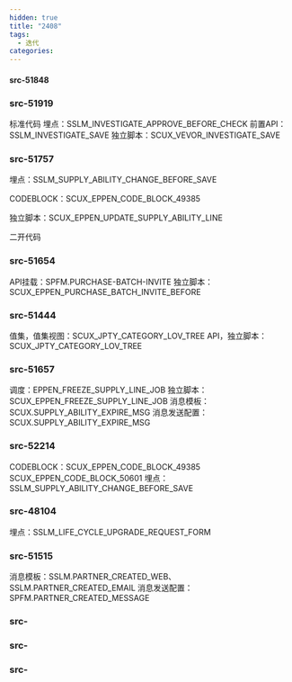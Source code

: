 ```yaml
---
hidden: true
title: "2408"
tags:
  - 迭代
categories:
---
```


####  src-51848


### src-51919
标准代码
埋点：SSLM_INVESTIGATE_APPROVE_BEFORE_CHECK
前置API：SSLM_INVESTIGATE_SAVE
独立脚本：SCUX_VEVOR_INVESTIGATE_SAVE

### src-51757

埋点：SSLM_SUPPLY_ABILITY_CHANGE_BEFORE_SAVE

CODEBLOCK：SCUX_EPPEN_CODE_BLOCK_49385

独立脚本：SCUX_EPPEN_UPDATE_SUPPLY_ABILITY_LINE

二开代码


### src-51654

API挂载：SPFM.PURCHASE-BATCH-INVITE
独立脚本：SCUX_EPPEN_PURCHASE_BATCH_INVITE_BEFORE


### src-51444
值集，值集视图：SCUX_JPTY_CATEGORY_LOV_TREE
API，独立脚本：SCUX_JPTY_CATEGORY_LOV_TREE



### src-51657

调度：EPPEN_FREEZE_SUPPLY_LINE_JOB
独立脚本：SCUX_EPPEN_FREEZE_SUPPLY_LINE_JOB
消息模板：  SCUX.SUPPLY_ABILITY_EXPIRE_MSG
消息发送配置：  SCUX.SUPPLY_ABILITY_EXPIRE_MSG

### src-52214

CODEBLOCK：SCUX_EPPEN_CODE_BLOCK_49385
SCUX_EPPEN_CODE_BLOCK_50601
埋点：SSLM_SUPPLY_ABILITY_CHANGE_BEFORE_SAVE

### src-48104

埋点：SSLM_LIFE_CYCLE_UPGRADE_REQUEST_FORM

### src-51515

消息模板：SSLM.PARTNER_CREATED_WEB、SSLM.PARTNER_CREATED_EMAIL
消息发送配置：SPFM.PARTNER_CREATED_MESSAGE

### src-

### src-

### src-